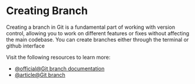 # Creating Branch

Creating a branch in Git is a fundamental part of working with version control, allowing you to work on different features or fixes without affecting the main codebase. You can create branches either through the terminal or github interface

Visit the following resources to learn more:

- [@official@Git branch documentation](https://git-scm.com/docs/git-branch)
- [@article@Git branch](https://www.atlassian.com/git/tutorials/using-branches)